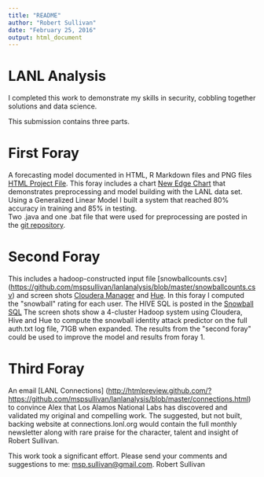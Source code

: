 ```yaml
---
title: "README"
author: "Robert Sullivan"
date: "February 25, 2016"
output: html_document
---
```


# LANL Analysis
I completed this work to demonstrate my skills in security, cobbling together solutions and data science.

This submission contains three parts.

# First Foray
A forecasting model documented in HTML, R Markdown files and PNG files [HTML Project File](http://htmlpreview.github.com/?https://github.com/mspsullivan/lanlanalysis/blob/master/SullivansLANLProject2.html). This foray includes a chart  [New Edge Chart](https://github.com/mspsullivan/lanlanalysis/blob/master/SullivanLANLProject2EdgeByDay.png) that demonstrates preprocessing and model building with the LANL data set. Using a Generalized Linear Model I built a system that reached 80% accuracy in training and 85% in testing.  
Two .java and one .bat file that were used for preprocessing are posted in the [git repository](https://github.com/mspsullivan/lanlanalysis/).

# Second Foray
This includes a hadoop-constructed input file [snowballcounts.csv] (https://github.com/mspsullivan/lanlanalysis/blob/master/snowballcounts.csv) and screen shots [Cloudera Manager](https://github.com/mspsullivan/lanlanalysis/blob/master/SnowballinputHue.png) and [Hue](https://github.com/mspsullivan/lanlanalysis/blob/master/SnowballinputHue.png). In this foray I computed the "snowball" rating for each user. The HIVE SQL is posted in the [Snowball SQL](https://github.com/mspsullivan/lanlanalysis/blob/master/snowballsql.txt) The screen shots show a 4-cluster Hadoop system using Cloudera, Hive and Hue to compute the snowball identity attack predictor on the full auth.txt log file, 71GB when expanded.
The results from the "second foray" could be used to improve the model and results from foray 1.

# Third Foray
An email [LANL Connections] (http://htmlpreview.github.com/?https://github.com/mspsullivan/lanlanalysis/blob/master/connections.html) to convince Alex that Los Alamos National Labs has discovered and validated my original and compelling work. The suggested, but not built, backing website at connections.lonl.org would contain the full monthly newsletter along with rare praise for the character, talent and insight of Robert Sullivan.

This work took a significant effort. Please send your comments and suggestions to me: msp.sullivan@gmail.com.
Robert Sullivan
